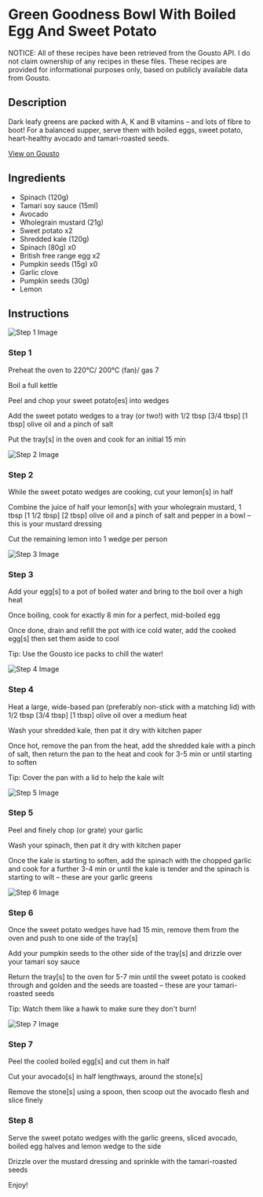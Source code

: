 # Green Goodness Bowl With Boiled Egg And Sweet Potato

NOTICE: All of these recipes have been retrieved from the Gousto API. I do not claim ownership of any recipes in these files. These recipes are provided for informational purposes only, based on publicly available data from Gousto.

## Description

Dark leafy greens are packed with A, K and B vitamins – and lots of fibre to boot! For a balanced supper, serve them with boiled eggs, sweet potato, heart-healthy avocado and tamari-roasted seeds.

[View on Gousto](https://www.gousto.co.uk/recipes/cookbook/green-goodness-bowl-with-egg-sweet-potato)

## Ingredients

- Spinach (120g)
- Tamari soy sauce (15ml)
- Avocado
- Wholegrain mustard (21g)
- Sweet potato x2
- Shredded kale (120g)
- Spinach (80g) x0
- British free range egg x2
- Pumpkin seeds (15g) x0
- Garlic clove
- Pumpkin seeds (30g)
- Lemon

## Instructions

![Step 1 Image](https://production-media.gousto.co.uk/cms/recipe-step-image/2215-Step-1-x200.jpg)

### Step 1

Preheat the oven to 220°C/ 200°C (fan)/ gas 7

Boil a full kettle

Peel and chop your sweet potato[es] into wedges

Add the sweet potato wedges to a tray (or two!) with 1/2 tbsp <span class="text-purple">[3/4 tbsp] </span><span class="text-danger">[1 tbsp]</span> olive oil and a pinch of salt

Put the tray[s] in the oven and cook for an initial 15 min

![Step 2 Image](https://production-media.gousto.co.uk/cms/recipe-step-image/2215-Step-2-x200.jpg)

### Step 2

While the sweet potato wedges are cooking, cut your lemon[s] in half

Combine the juice of half your lemon[s] with your wholegrain mustard, 1 tbsp<span class="text-purple"> [1 1/2 tbsp]</span> <span class="text-danger">[2 tbsp]</span> olive oil and a pinch of salt and pepper in a bowl – this is your mustard dressing

Cut the remaining lemon into 1 wedge per person

![Step 3 Image](https://production-media.gousto.co.uk/cms/recipe-step-image/2215-Step-3-x200.jpg)

### Step 3

Add your egg[s] to a pot of boiled water and bring to the boil over a high heat 

Once boiling, cook for exactly 8 min for a perfect, mid-boiled egg

Once done, drain and refill the pot with ice cold water, add the cooked egg[s] then set them aside to cool

Tip: Use the Gousto ice packs to chill the water!

![Step 4 Image](https://production-media.gousto.co.uk/cms/recipe-step-image/2215-Step-4-x200.jpg)

### Step 4

Heat a large, wide-based pan (preferably non-stick with a matching lid) with 1/2 tbsp<span class="text-purple"> [3/4 tbsp]</span> <span class="text-danger">[1 tbsp]</span> olive oil over a medium heat

Wash your shredded kale, then pat it dry with kitchen paper

Once hot, remove the pan from the heat, add the shredded kale with a pinch of salt, then return the pan to the heat and cook for 3-5 min or until starting to soften

Tip: Cover the pan with a lid to help the kale wilt

![Step 5 Image](https://production-media.gousto.co.uk/cms/recipe-step-image/2215-Step-5-x200.jpg)

### Step 5

Peel and finely chop (or grate) your garlic

Wash your spinach, then pat it dry with kitchen paper

Once the kale is starting to soften, add the spinach with the chopped garlic and cook for a further 3-4 min or until the kale is tender and the spinach is starting to wilt – these are your garlic greens

![Step 6 Image](https://production-media.gousto.co.uk/cms/recipe-step-image/2215-Step-6-x200.jpg)

### Step 6

Once the sweet potato wedges have had 15 min, remove them from the oven and push to one side of the tray[s]

Add your pumpkin seeds to the other side of the tray[s] and drizzle over your tamari soy sauce

Return the tray[s] to the oven for 5-7 min until the sweet potato is cooked through and golden and the seeds are toasted – these are your tamari-roasted seeds

Tip: Watch them like a hawk to make sure they don't burn!

![Step 7 Image](https://production-media.gousto.co.uk/cms/recipe-step-image/2215-Step-7-x200.jpg)

### Step 7

Peel the cooled boiled egg[s] and cut them in half

Cut your avocado[s] in half lengthways, around the stone[s]

Remove the stone[s] using a spoon, then scoop out the avocado flesh and slice finely

### Step 8

Serve the sweet potato wedges with the garlic greens, sliced avocado, boiled egg halves and lemon wedge to the side

Drizzle over the mustard dressing and sprinkle with the tamari-roasted seeds

Enjoy!

